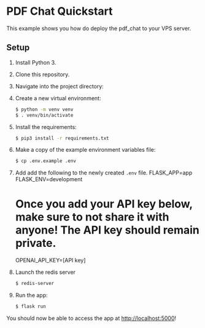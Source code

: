 # PDF Chat Quickstart

This example shows you how do deploy the pdf_chat to your VPS server.

## Setup

1. Install Python 3.

2. Clone this repository.

3. Navigate into the project directory:

4. Create a new virtual environment:

   ```bash
   $ python -m venv venv
   $ . venv/bin/activate
   ```

5. Install the requirements:

   ```bash
   $ pip3 install -r requirements.txt
   ```

6. Make a copy of the example environment variables file:

   ```bash
   $ cp .env.example .env
   ```

7. Add add the following to the newly created `.env` file.
   FLASK_APP=app
   FLASK_ENV=development
   # Once you add your API key below, make sure to not share it with anyone! The API key should remain private.
   OPENAI_API_KEY=[API key]

8. Launch the redis server

   ```bash
   $ redis-server
   ```

8. Run the app:

   ```bash
   $ flask run
   ```

You should now be able to access the app at [http://localhost:5000](http://localhost:5000)!
